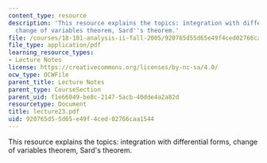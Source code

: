 ```yaml
---
content_type: resource
description: 'This resource explains the topics: integration with differential forms,
  change of variables theorem, Sard''s theorem.'
file: /courses/18-101-analysis-ii-fall-2005/920765d55d65e49f4ced02766caa1544_lecture23.pdf
file_type: application/pdf
learning_resource_types:
- Lecture Notes
license: https://creativecommons.org/licenses/by-nc-sa/4.0/
ocw_type: OCWFile
parent_title: Lecture Notes
parent_type: CourseSection
parent_uid: f1e66049-be8c-2147-5acb-40dde4a2a82d
resourcetype: Document
title: lecture23.pdf
uid: 920765d5-5d65-e49f-4ced-02766caa1544
---
```

This resource explains the topics: integration with differential forms, change of variables theorem, Sard's theorem.